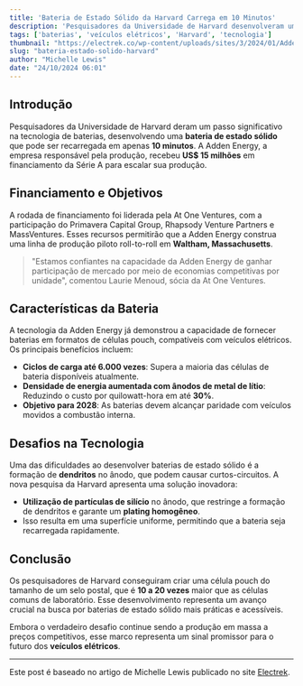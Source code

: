 ```yaml
---
title: 'Bateria de Estado Sólido da Harvard Carrega em 10 Minutos'
description: 'Pesquisadores da Universidade de Harvard desenvolveram uma nova bateria de estado sólido que pode ser recarregada em apenas 10 minutos, recebendo financiamento significativo para escalar sua produção.'
tags: ['baterias', 'veículos elétricos', 'Harvard', 'tecnologia']
thumbnail: "https://electrek.co/wp-content/uploads/sites/3/2024/01/Adden-MediaKit-Graphics-CellGenerations-2.jpg?quality=82&strip=all&w=1600"
slug: "bateria-estado-solido-harvard"
author: "Michelle Lewis"
date: "24/10/2024 06:01"
---
```


## Introdução
Pesquisadores da Universidade de Harvard deram um passo significativo na tecnologia de baterias, desenvolvendo uma **bateria de estado sólido** que pode ser recarregada em apenas **10 minutos**. A Adden Energy, a empresa responsável pela produção, recebeu **US$ 15 milhões** em financiamento da Série A para escalar sua produção.

## Financiamento e Objetivos
A rodada de financiamento foi liderada pela At One Ventures, com a participação do Primavera Capital Group, Rhapsody Venture Partners e MassVentures. Esses recursos permitirão que a Adden Energy construa uma linha de produção piloto roll-to-roll em **Waltham, Massachusetts**.

> "Estamos confiantes na capacidade da Adden Energy de ganhar participação de mercado por meio de economias competitivas por unidade", comentou Laurie Menoud, sócia da At One Ventures.

## Características da Bateria
A tecnologia da Adden Energy já demonstrou a capacidade de fornecer baterias em formatos de células pouch, compatíveis com veículos elétricos. Os principais benefícios incluem:

- **Ciclos de carga até 6.000 vezes**: Supera a maioria das células de bateria disponíveis atualmente.
- **Densidade de energia aumentada com ânodos de metal de lítio**: Reduzindo o custo por quilowatt-hora em até **30%**.
- **Objetivo para 2028**: As baterias devem alcançar paridade com veículos movidos a combustão interna.

## Desafios na Tecnologia
Uma das dificuldades ao desenvolver baterias de estado sólido é a formação de **dendritos** no ânodo, que podem causar curtos-circuitos. A nova pesquisa da Harvard apresenta uma solução inovadora:
- **Utilização de partículas de silício** no ânodo, que restringe a formação de dendritos e garante um **plating homogêneo**.
- Isso resulta em uma superfície uniforme, permitindo que a bateria seja recarregada rapidamente.

## Conclusão
Os pesquisadores de Harvard conseguiram criar uma célula pouch do tamanho de um selo postal, que é **10 a 20 vezes** maior que as células comuns de laboratório. Esse desenvolvimento representa um avanço crucial na busca por baterias de estado sólido mais práticas e acessíveis.

Embora o verdadeiro desafio continue sendo a produção em massa a preços competitivos, esse marco representa um sinal promissor para o futuro dos **veículos elétricos**.

---
Este post é baseado no artigo de Michelle Lewis publicado no site [Electrek](https://electrek.co/2024/10/23/harvard-solid-state-battery-charges-in-minutes/).
